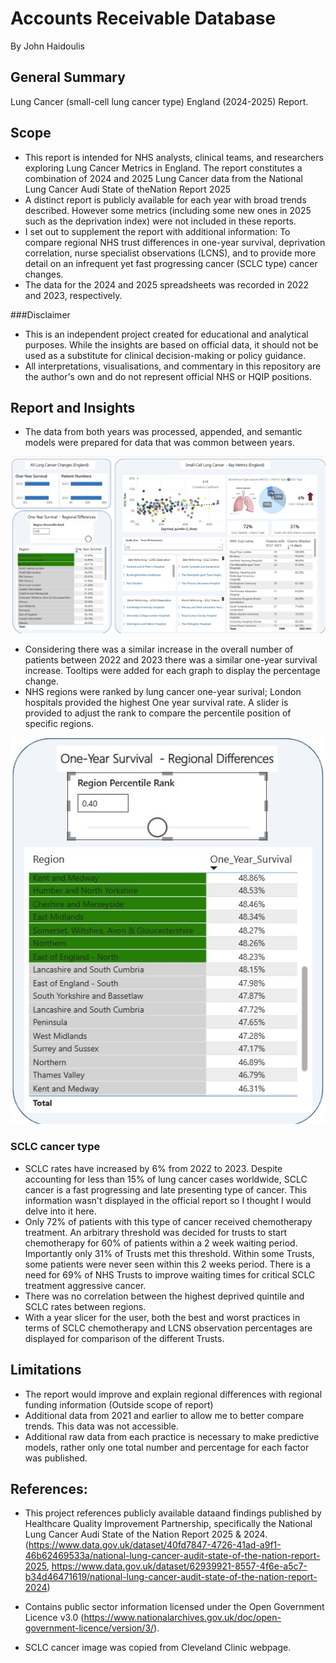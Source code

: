 # Accounts Receivable Database

By John Haidoulis

## General Summary

Lung Cancer (small-cell lung cancer type) England (2024-2025) Report.

## Scope

* This report is intended for NHS analysts, clinical teams, and researchers exploring Lung Cancer Metrics in England.
The report constitutes a combination of 2024 and 2025 Lung Cancer data from the National Lung Cancer Audi State of theNation Report 2025
* A distinct report is publicly available for each year with broad trends described. However some metrics (including some new ones in 2025 such as the deprivation index) were not included in these reports.
* I set out to supplement the report with additional information: To compare regional NHS trust differences in one-year survival, deprivation correlation, nurse specialist observations (LCNS), and to provide more detail on an infrequent yet fast progressing cancer (SCLC type) cancer changes. 
* The data for the 2024 and 2025 spreadsheets was recorded in 2022 and 2023, respectively.

###Disclaimer
* This is an independent project created for educational and analytical purposes. While the insights are based on official data, it should not be used as a substitute for clinical decision-making or policy guidance.
* All interpretations, visualisations, and commentary in this repository are the author's own and do not represent official NHS or HQIP positions.

## Report and Insights

* The data from both years was processed, appended, and semantic models were prepared for data that was common between years.

![Report](Screenshot1.jpg)

* Considering there was a similar increase in the overall number of patients between 2022 and 2023 there was a similar one-year survival increase. Tooltips were added for each graph to display the percentage change.
* NHS regions were ranked by lung cancer one-year surival; London hospitals provided the highest One year survival rate. A slider is provided to adjust the rank to compare the percentile position of specific regions.

![PercentileRank](Screenshot2.jpg)

### SCLC cancer type 
* SCLC rates have increased by 6% from 2022 to 2023. Despite accounting for less than 15% of lung cancer cases worldwide, SCLC cancer is a fast progressing and late presenting type of cancer. This information wasn't displayed in the official report so I thought I would delve into it here. 
* Only 72% of patients with this type of cancer received chemotherapy treatment. An arbitrary threshold was decided for trusts to start chemotherapy for 60% of patients within a 2 week waiting period. Importantly only 31% of Trusts met this threshold. Within some Trusts, some patients were never seen within this 2 weeks period. There is a need for 69% of NHS Trusts to improve waiting times for critical SCLC treatment aggressive cancer.
* There was no correlation between the highest deprived quintile and SCLC rates between regions.
* With a year slicer for the user, both the best and worst practices in terms of SCLC chemotherapy and LCNS observation percentages are displayed for comparison of the different Trusts.


## Limitations

* The report would improve and explain regional differences with regional funding information (Outside scope of report)
* Additional data from 2021 and earlier to allow me to better compare trends. This data was not accessible.
* Additional raw data from each practice is necessary to make predictive models, rather only one total number and percentage for each factor was published. 


## References:

* This project references publicly available dataand findings published by Healthcare Quality Improvement Partnership, specifically the National Lung Cancer Audi State of the Nation Report 2025 & 2024. (https://www.data.gov.uk/dataset/40fd7847-4726-41ad-a9f1-46b62469533a/national-lung-cancer-audit-state-of-the-nation-report-2025, https://www.data.gov.uk/dataset/62939921-8557-4f6e-a5c7-b34d46471619/national-lung-cancer-audit-state-of-the-nation-report-2024)
* Contains public sector information licensed under the Open Government Licence v3.0 (https://www.nationalarchives.gov.uk/doc/open-government-licence/version/3/).


* SCLC cancer image was copied from Cleveland Clinic webpage.

